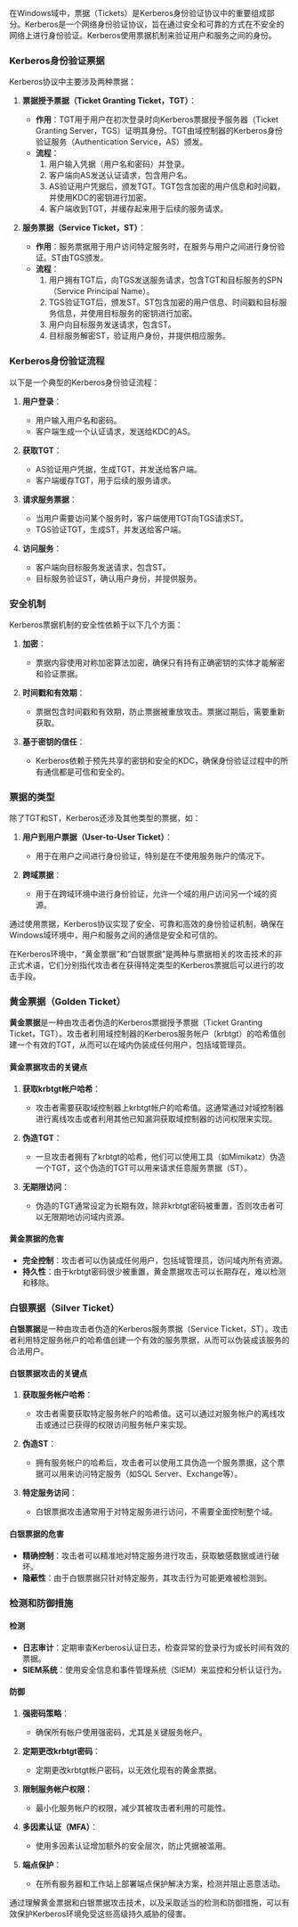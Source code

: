 在Windows域中，票据（Tickets）是Kerberos身份验证协议中的重要组成部分。Kerberos是一个网络身份验证协议，旨在通过安全和可靠的方式在不安全的网络上进行身份验证。Kerberos使用票据机制来验证用户和服务之间的身份。

### Kerberos身份验证票据

Kerberos协议中主要涉及两种票据：

1. **票据授予票据（Ticket Granting Ticket，TGT）**：
   - **作用**：TGT用于用户在初次登录时向Kerberos票据授予服务器（Ticket Granting Server，TGS）证明其身份。TGT由域控制器的Kerberos身份验证服务（Authentication Service，AS）颁发。
   - **流程**：
     1. 用户输入凭据（用户名和密码）并登录。
     2. 客户端向AS发送认证请求，包含用户名。
     3. AS验证用户凭据后，颁发TGT。TGT包含加密的用户信息和时间戳，并使用KDC的密钥进行加密。
     4. 客户端收到TGT，并缓存起来用于后续的服务请求。

2. **服务票据（Service Ticket，ST）**：
   - **作用**：服务票据用于用户访问特定服务时，在服务与用户之间进行身份验证。ST由TGS颁发。
   - **流程**：
     1. 用户拥有TGT后，向TGS发送服务请求，包含TGT和目标服务的SPN（Service Principal Name）。
     2. TGS验证TGT后，颁发ST。ST包含加密的用户信息、时间戳和目标服务信息，并使用目标服务的密钥进行加密。
     3. 用户向目标服务发送请求，包含ST。
     4. 目标服务解密ST，验证用户身份，并提供相应服务。

### Kerberos身份验证流程

以下是一个典型的Kerberos身份验证流程：

1. **用户登录**：
   - 用户输入用户名和密码。
   - 客户端生成一个认证请求，发送给KDC的AS。

2. **获取TGT**：
   - AS验证用户凭据，生成TGT，并发送给客户端。
   - 客户端缓存TGT，用于后续的服务请求。

3. **请求服务票据**：
   - 当用户需要访问某个服务时，客户端使用TGT向TGS请求ST。
   - TGS验证TGT，生成ST，并发送给客户端。

4. **访问服务**：
   - 客户端向目标服务发送请求，包含ST。
   - 目标服务验证ST，确认用户身份，并提供服务。

### 安全机制

Kerberos票据机制的安全性依赖于以下几个方面：

1. **加密**：
   - 票据内容使用对称加密算法加密，确保只有持有正确密钥的实体才能解密和验证票据。

2. **时间戳和有效期**：
   - 票据包含时间戳和有效期，防止票据被重放攻击。票据过期后，需要重新获取。

3. **基于密钥的信任**：
   - Kerberos依赖于预先共享的密钥和安全的KDC，确保身份验证过程中的所有通信都是可信和安全的。

### 票据的类型

除了TGT和ST，Kerberos还涉及其他类型的票据，如：

1. **用户到用户票据（User-to-User Ticket）**：
   - 用于在用户之间进行身份验证，特别是在不使用服务账户的情况下。

2. **跨域票据**：
   - 用于在跨域环境中进行身份验证，允许一个域的用户访问另一个域的资源。

通过使用票据，Kerberos协议实现了安全、可靠和高效的身份验证机制，确保在Windows域环境中，用户和服务之间的通信是安全和可信的。

在Kerberos环境中，“黄金票据”和“白银票据”是两种与票据相关的攻击技术的非正式术语，它们分别指代攻击者在获得特定类型的Kerberos票据后可以进行的攻击手段。

### 黄金票据（Golden Ticket）

**黄金票据**是一种由攻击者伪造的Kerberos票据授予票据（Ticket Granting Ticket，TGT）。攻击者利用域控制器的Kerberos服务帐户（krbtgt）的哈希值创建一个有效的TGT，从而可以在域内伪装成任何用户，包括域管理员。

#### 黄金票据攻击的关键点

1. **获取krbtgt帐户哈希**：
   - 攻击者需要获取域控制器上krbtgt帐户的哈希值。这通常通过对域控制器进行离线攻击或者利用其他已知漏洞获取域控制器的访问权限来实现。

2. **伪造TGT**：
   - 一旦攻击者拥有了krbtgt的哈希，他们可以使用工具（如Mimikatz）伪造一个TGT，这个伪造的TGT可以用来请求任意服务票据（ST）。

3. **无期限访问**：
   - 伪造的TGT通常设定为长期有效，除非krbtgt密码被重置，否则攻击者可以无限期地访问域内资源。

#### 黄金票据的危害

- **完全控制**：攻击者可以伪装成任何用户，包括域管理员，访问域内所有资源。
- **持久性**：由于krbtgt密码很少被重置，黄金票据攻击可以长期存在，难以检测和移除。

### 白银票据（Silver Ticket）

**白银票据**是一种由攻击者伪造的Kerberos服务票据（Service Ticket，ST）。攻击者利用特定服务帐户的哈希值创建一个有效的服务票据，从而可以伪装成该服务的合法用户。

#### 白银票据攻击的关键点

1. **获取服务帐户哈希**：
   - 攻击者需要获取特定服务帐户的哈希值。这可以通过对服务帐户的离线攻击或通过已获得的权限访问服务帐户来实现。

2. **伪造ST**：
   - 拥有服务帐户的哈希后，攻击者可以使用工具伪造一个服务票据，这个票据可以用来访问特定服务（如SQL Server、Exchange等）。

3. **特定服务访问**：
   - 白银票据攻击通常用于对特定服务进行访问，不需要全面控制整个域。

#### 白银票据的危害

- **精确控制**：攻击者可以精准地对特定服务进行攻击，获取敏感数据或进行破坏。
- **隐蔽性**：由于白银票据只针对特定服务，其攻击行为可能更难被检测到。

### 检测和防御措施

#### 检测

- **日志审计**：定期审查Kerberos认证日志，检查异常的登录行为或长时间有效的票据。
- **SIEM系统**：使用安全信息和事件管理系统（SIEM）来监控和分析认证行为。

#### 防御

1. **强密码策略**：
   - 确保所有帐户使用强密码，尤其是关键服务帐户。

2. **定期更改krbtgt密码**：
   - 定期更改krbtgt帐户密码，以无效化现有的黄金票据。

3. **限制服务帐户权限**：
   - 最小化服务帐户的权限，减少其被攻击者利用的可能性。

4. **多因素认证（MFA）**：
   - 使用多因素认证增加额外的安全层次，防止凭据被滥用。

5. **端点保护**：
   - 在所有服务器和工作站上部署端点保护解决方案，检测并阻止恶意活动。

通过理解黄金票据和白银票据攻击技术，以及采取适当的检测和防御措施，可以有效保护Kerberos环境免受这些高级持久威胁的侵害。